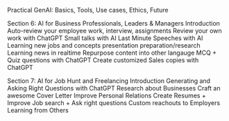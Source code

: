 Practical GenAI: Basics, Tools, Use cases, Ethics, Future

Section 6: AI for Business Professionals, Leaders & Managers
Introduction
Auto-review your employee work, interview, assignments
Review your own work with ChatGPT
Small talks with AI
Last Minute Speeches with AI
Learning new jobs and concepts
presentation preparation/research
Learning news in realtime
Repurpose content into other langauge
MCQ + Quiz questions with ChatGPT
Create customized Sales copies with ChatGPT

Section 7: AI for Job Hunt and Freelancing
Introduction
Generating and Asking Right Questions with ChatGPT
Research about Businesses
Craft an awesome Cover Letter
Improve Personal Relations 
Create Resumes + Improve Job search + Ask right questions
Custom reachouts to Employers
Learning from Others
